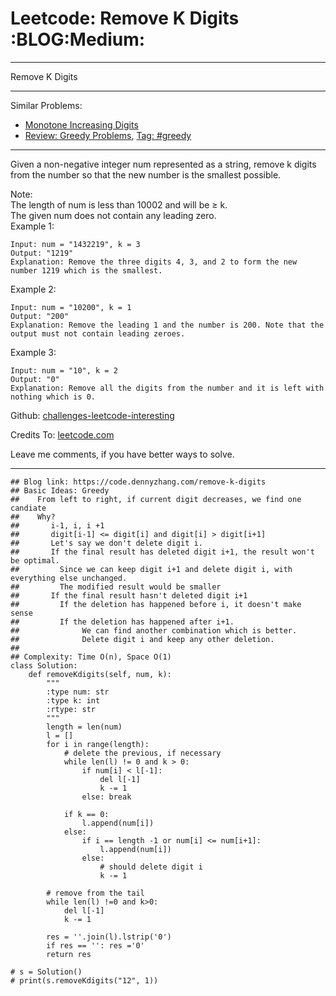 # Leetcode: Remove K Digits     :BLOG:Medium:


---

Remove K Digits  

---

Similar Problems:  
-   [Monotone Increasing Digits](https://code.dennyzhang.com/monotone-increasing-digits)
-   [Review: Greedy Problems](https://code.dennyzhang.com/review-greedy), [Tag: #greedy](https://code.dennyzhang.com/tag/greedy)

---

Given a non-negative integer num represented as a string, remove k digits from the number so that the new number is the smallest possible.  

Note:  
The length of num is less than 10002 and will be ≥ k.  
The given num does not contain any leading zero.  
Example 1:  

    Input: num = "1432219", k = 3
    Output: "1219"
    Explanation: Remove the three digits 4, 3, and 2 to form the new number 1219 which is the smallest.

Example 2:  

    Input: num = "10200", k = 1
    Output: "200"
    Explanation: Remove the leading 1 and the number is 200. Note that the output must not contain leading zeroes.

Example 3:  

    Input: num = "10", k = 2
    Output: "0"
    Explanation: Remove all the digits from the number and it is left with nothing which is 0.

Github: [challenges-leetcode-interesting](https://github.com/DennyZhang/challenges-leetcode-interesting/tree/master/remove-k-digits)  

Credits To: [leetcode.com](https://leetcode.com/problems/remove-k-digits/description/)  

Leave me comments, if you have better ways to solve.  

---

    ## Blog link: https://code.dennyzhang.com/remove-k-digits
    ## Basic Ideas: Greedy
    ##    From left to right, if current digit decreases, we find one candiate
    ##    Why?
    ##       i-1, i, i +1
    ##       digit[i-1] <= digit[i] and digit[i] > digit[i+1]
    ##       Let's say we don't delete digit i.
    ##       If the final result has deleted digit i+1, the result won't be optimal. 
    ##         Since we can keep digit i+1 and delete digit i, with everything else unchanged.
    ##         The modified result would be smaller
    ##       If the final result hasn't deleted digit i+1
    ##         If the deletion has happened before i, it doesn't make sense
    ##         If the deletion has happened after i+1. 
    ##              We can find another combination which is better. 
    ##              Delete digit i and keep any other deletion.
    ##
    ## Complexity: Time O(n), Space O(1)
    class Solution:
        def removeKdigits(self, num, k):
            """
            :type num: str
            :type k: int
            :rtype: str
            """
            length = len(num)
            l = []
            for i in range(length):
                # delete the previous, if necessary
                while len(l) != 0 and k > 0:
                    if num[i] < l[-1]:
                        del l[-1]
                        k -= 1
                    else: break
    
                if k == 0:
                    l.append(num[i])
                else:
                    if i == length -1 or num[i] <= num[i+1]:
                        l.append(num[i])
                    else:
                        # should delete digit i
                        k -= 1
    
            # remove from the tail
            while len(l) !=0 and k>0:
                del l[-1]
                k -= 1
    
            res = ''.join(l).lstrip('0')
            if res == '': res ='0'
            return res
    
    # s = Solution()
    # print(s.removeKdigits("12", 1))